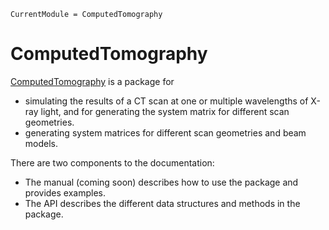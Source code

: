 ```@meta
CurrentModule = ComputedTomography
```

# ComputedTomography

[ComputedTomography](https://github.com/numlinalg/ComputedTomography.jl) is a 
package for 
- simulating the results of a CT scan at one or multiple wavelengths
    of X-ray light, and for generating the system matrix for different 
    scan geometries.
- generating system matrices for different scan geometries and beam models.

There are two components to the documentation:
- The manual (coming soon) describes how to use the package and provides 
    examples. 
- The API describes the different data structures and methods in the package.
